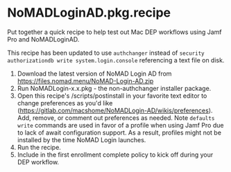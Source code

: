 # NoMADLoginAD.pkg.recipe
Put together a quick recipe to help test out Mac DEP workflows using Jamf Pro
and NoMADLoginAD. 

This recipe has been updated to use `authchanger` instead of `security
authorizationdb write system.login.console` referencing a text file on disk. 

1. Download the latest version of NoMAD Login AD from https://files.nomad.menu/NoMAD-Login-AD.zip
2. Run  NoMADLogin-x.x.pkg - the non-authchanger installer package. 
2. Open this recipe's /scripts/postinstall in your favorite text editor to change preferences as you'd like (https://gitlab.com/macshome/NoMADLogin-AD/wikis/preferences). Add, remove, or comment out preferences as needed. Note `defaults write` commands are used in favor of a profile when using Jamf Pro due to lack of await configuration support. As a result, profiles might not be installed by the time NoMAD Login launches. 
3. Run the recipe. 
4. Include in the first enrollment complete policy to kick off during your DEP
   workflow. 

